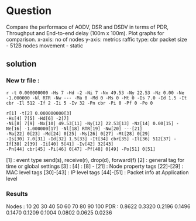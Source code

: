 # Question
Compare the performace of AODV, DSR and DSDV in terms of PDR, Throughput and End-to-end delay (100m x 100m).
Plot graphs for comparison.
x-axis: no of nodes
y-axis: metrics
raffic type: cbr
packet size - 512B
nodes movement - static

## solution
### New tr file :
```
r -t 0.000000000 -Hs 7 -Hd -2 -Ni 7 -Nx 49.53 -Ny 22.53 -Nz 0.00 -Ne -1.000000 -Nl RTR -Nw --- -Ma 0 -Md 0 -Ms 0 -Mt 0 -Is 7.0 -Id 1.5 -It cbr -Il 512 -If 2 -Ii 5 -Iv 32 -Pn cbr -Pi 0 -Pf 0 -Po 0 
```

```
r[1] -t[2] 0.000000000[3] 
-Hs[4] 7[5] -Hd[6] -2[7] 
-Ni[8] 7[9] -Nx[10] 49.53[11] -Ny[12] 22.53[13] -Nz[14] 0.00[15] -Ne[16] -1.000000[17] -Nl[18] RTR[19] -Nw[20] ---[21] 
-Ma[22] 0[23] -Md[24] 0[25] -Ms[26] 0[27] -Mt[28] 0[29] 
-Is[30] 7.0[31] -Id[32] 1.5[33] -It[34] cbr[35] -Il[36] 512[37] -If[38] 2[39] -Ii[40] 5[41] -Iv[42] 32[43] 
-Pn[44] cbr[45] -Pi[46] 0[47] -Pf[48] 0[49] -Po[51] 0[51] 
```
[1] : event type send(s), receive(r), drop(d), forward(f)
[2] : general tag for time or global settings
[3] : 
[4] :
[8] - [21] : Node property tags 
[22]-[29] : MAC level tags
[30]-[43] : IP level tags
[44]-[51] : Packet info at Application level

### Results
Nodes 	:		10		20		30		40		50		60		70		80		90		100
PDR 	:		0.8622	0.3320	0.2196	0.1496	0.1470	0.1209	0.1004	0.0802	0.0625	0.0236
